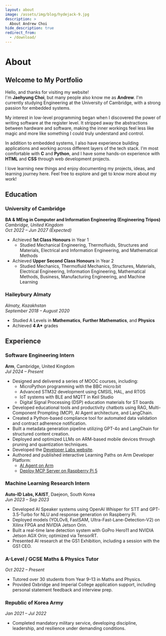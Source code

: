 ```yaml
---
layout: about
image: /assets/img/blog/hydejack-9.jpg
description: >
  About Andrew Choi
hide_description: true
redirect_from:
  - /download/
---
```


# About
<!--author-->

## Welcome to My Portfolio

Hello, and thanks for visiting my website!  
I'm **Jaehyung Choi**, but many people also know me as **Andrew**. I'm currently studying Engineering at the University of Cambridge, with a strong passion for embedded systems.

My interest in low-level programming began when I discovered the power of writing software at the register level. It stripped away the abstractions between hardware and software, making the inner workings feel less like magic and more like something I could truly understand and control.

In addition to embedded systems, I also have experience building applications and working across different layers of the tech stack. I'm most comfortable with **C** and **Python**, and I have some hands-on experience with **HTML** and **CSS** through web development projects.

I love learning new things and enjoy documenting my projects, ideas, and learning journey here. Feel free to explore and get to know more about my work!


## Education
### **University of Cambridge**  
**BA & MEng in Computer and Information Engineering (Engineering Tripos)**  
*Cambridge, United Kingdom*  
*Oct 2022 – Jun 2027 (Expected)*  
- Achieved **1st Class Honours** in Year 1  
  - Studied Mechanical Engineering, Thermofluids, Structures and Materials, Electrical and Information Engineering, and Mathematical Methods  
- Achieved **Upper Second Class Honours** in Year 2  
  - Studied Mechanics, Thermofluid Mechanics, Structures, Materials, Electrical Engineering, Information Engineering, Mathematical Methods, Business, Manufacturing Engineering, and Machine Learning  

### **Haileybury Almaty**  
*Almaty, Kazakhstan*  
*September 2018 – August 2020*  
- Studied A Levels in **Mathematics**, **Further Mathematics**, and **Physics**  
- Achieved **4 A\*** grades


## Experience
### **Software Engineering Intern**  
**Arm**, Cambridge, United Kingdom  
*Jul 2024 – Present*  
- Designed and delivered a series of MOOC courses, including:
  - MicroPython programming with the BBC micro:bit  
  - Advanced STM32 development using CMSIS, HAL, and RTOS  
  - IoT systems with BLE and MQTT in Keil Studio  
  - Digital Signal Processing (DSP) education materials for ST boards  
- Developed educational tools and productivity chatbots using RAG, Multi-Component Prompting (MCP), AI Agent architecture, and LangChain.  
- Created a Python-based compliance tool for automated data validation and contract adherence notification.  
- Built a metadata generation pipeline utilizing GPT-4o and LangChain for structured content creation.  
- Deployed and optimized LLMs on ARM-based mobile devices through pruning and quantization techniques.  
- Developed the [Developer Labs website](https://arm-university.github.io/Arm-Developer-Labs/).  
- Authored and published interactive Learning Paths on Arm Developer Platform:
  - [AI Agent on Arm](https://learn.arm.com/learning-paths/servers-and-cloud-computing/ai-agent-on-cpu/)  
  - [Deploy MCP Server on Raspberry Pi 5](https://learn.arm.com/learning-paths/cross-platform/mcp-ai-agent/)

### **Machine Learning Research Intern**  
**Auto-ID Labs, KAIST**, Daejeon, South Korea  
*Jun 2023 – Sep 2023*  
- Developed AI Speaker systems using OpenAI Whisper for STT and GPT-3.5-Turbo for NLU and response generation on Raspberry Pi.
- Deployed models (YOLOv8, FastSAM, Ultra-Fast-Lane-Detection-V2) on Xilinx FPGA and NVIDIA Jetson Orin.
- Built a real-time lane detection system with GoPro Hero11 and NVIDIA Jetson AGX Orin; optimized via TensorRT.
- Presented AI research at the GS1 Exhibition, including a session with the GS1 CEO.

### **A-Level / GCSE Maths & Physics Tutor**  
*Oct 2022 – Present*  
- Tutored over 30 students from Year 9–13 in Maths and Physics.
- Provided Oxbridge and Imperial College application support, including personal statement feedback and interview prep.

### **Republic of Korea Army**  
*Jan 2021 – Jul 2022*  
- Completed mandatory military service, developing discipline, leadership, and resilience under demanding conditions.